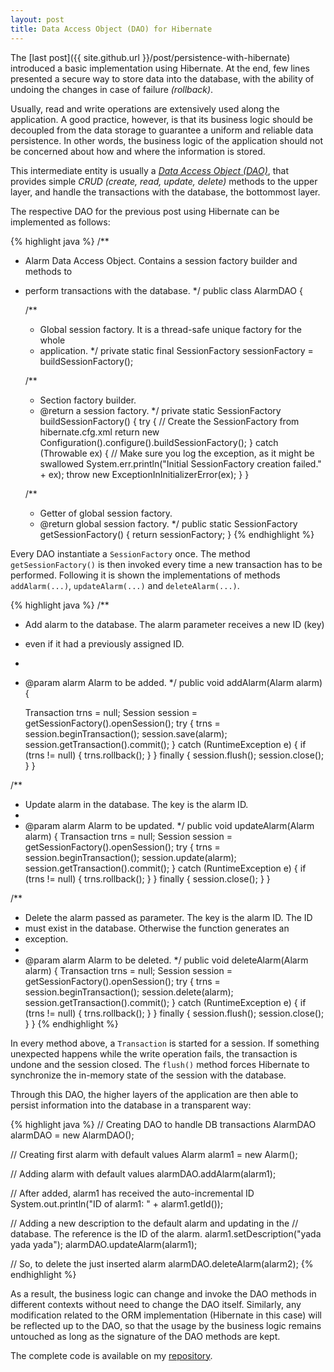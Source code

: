```yaml
---
layout: post
title: Data Access Object (DAO) for Hibernate
---
```


The [last post]({{ site.github.url }}/post/persistence-with-hibernate) introduced a basic implementation using Hibernate.
At the end, few lines presented a secure way to store data into the database, with the ability of undoing the changes in case of failure *(rollback)*.

Usually, read and write operations are extensively used along the application.
A good practice, however, is that its business logic should be decoupled from the data storage to guarantee a uniform and reliable data persistence.
In other words, the business logic of the application should not be concerned about how and where the information is stored.

This intermediate entity is usually a [*Data Access Object (DAO)*](http://en.wikipedia.org/wiki/Data_access_object), that provides simple *CRUD (create, read, update, delete)* methods to the upper layer, and handle the transactions with the database, the bottommost layer.

The respective DAO for the previous post using Hibernate can be implemented as follows:

{% highlight java %}
/**
 * Alarm Data Access Object. Contains a session factory builder and methods to
 * perform transactions with the database.
 */
public class AlarmDAO {

	/**
	 * Global session factory. It is a thread-safe unique factory for the whole
	 * application.
	 */
	private static final SessionFactory sessionFactory = buildSessionFactory();

	/**
	 * Section factory builder.
	 * @return a session factory.
	 */
	private static SessionFactory buildSessionFactory() {
		try {
			// Create the SessionFactory from hibernate.cfg.xml
			return new Configuration().configure().buildSessionFactory();
		} catch (Throwable ex) {
			// Make sure you log the exception, as it might be swallowed
			System.err.println("Initial SessionFactory creation failed." + ex);
			throw new ExceptionInInitializerError(ex);
		}
	}

	/**
	 * Getter of global session factory.
	 * @return global session factory.
	 */
	public static SessionFactory getSessionFactory() {
		return sessionFactory;
	}
{% endhighlight %}

Every DAO instantiate a `SessionFactory` once.
The method `getSessionFactory()` is then invoked every time a new transaction has to be performed.
Following it is shown the implementations of methods `addAlarm(...)`, `updateAlarm(...)` and `deleteAlarm(...)`.

{% highlight java %}
/**
 * Add alarm to the database. The alarm parameter receives a new ID (key)
 * even if it had a previously assigned ID.
 * 
 * @param alarm Alarm to be added.
 */
public void addAlarm(Alarm alarm) {

	Transaction trns = null;
	Session session = getSessionFactory().openSession();
	try {
		trns = session.beginTransaction();
		session.save(alarm);
		session.getTransaction().commit();
	} catch (RuntimeException e) {
		if (trns != null) {
			trns.rollback();
		}
	} finally {
		session.flush();
		session.close();
	}
}

/**
 * Update alarm in the database. The key is the alarm ID.
 * 
 * @param alarm Alarm to be updated.
 */
public void updateAlarm(Alarm alarm) {
	Transaction trns = null;
	Session session = getSessionFactory().openSession();
	try {
		trns = session.beginTransaction();
		session.update(alarm);
		session.getTransaction().commit();
	} catch (RuntimeException e) {
		if (trns != null) {
			trns.rollback();
		}
	} finally {
		session.close();
	}
}

/**
 * Delete the alarm passed as parameter. The key is the alarm ID. The ID
 * must exist in the database. Otherwise the function generates an
 * exception.
 * 
 * @param alarm Alarm to be deleted.
 */
public void deleteAlarm(Alarm alarm) {
	Transaction trns = null;
	Session session = getSessionFactory().openSession();
	try {
		trns = session.beginTransaction();
		session.delete(alarm);
		session.getTransaction().commit();
	} catch (RuntimeException e) {
		if (trns != null) {
			trns.rollback();
		}
	} finally {
		session.flush();
		session.close();
	}
}
{% endhighlight %}

In every method above, a `Transaction` is started for a session.
If something unexpected happens while the write operation fails, the transaction is undone and the session closed.
The `flush()` method forces Hibernate to synchronize the in-memory state of the session with the database.

Through this DAO, the higher layers of the application are then able to persist information into the database in a transparent way:

{% highlight java %}
// Creating DAO to handle DB transactions
AlarmDAO alarmDAO = new AlarmDAO();

// Creating first alarm with default values
Alarm alarm1 = new Alarm();

// Adding alarm with default values
alarmDAO.addAlarm(alarm1);

// After added, alarm1 has received the auto-incremental ID
System.out.println("ID of alarm1: " + alarm1.getId());

// Adding a new description to the default alarm and updating in the
// database. The reference is the ID of the alarm.
alarm1.setDescription("yada yada yada");
alarmDAO.updateAlarm(alarm1);

// So, to delete the just inserted alarm
alarmDAO.deleteAlarm(alarm2);
{% endhighlight %}

As a result, the business logic can change and invoke the DAO methods in different contexts without need to change the DAO itself.
Similarly, any modification related to the ORM implementation (Hibernate in this case) will be reflected up to the DAO, so that the usage by the business logic remains untouched as long as the signature of the DAO methods are kept.

The complete code is available on my [repository](https://github.com/rafaelrezend/HibernateSandbox).
